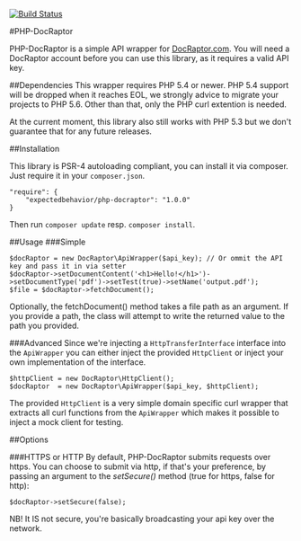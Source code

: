 [![Build Status](https://travis-ci.org/expectedbehavior/php-docraptor.svg?branch=master)](https://travis-ci.org/expectedbehavior/php-docraptor)

#PHP-DocRaptor

PHP-DocRaptor is a simple API wrapper for [DocRaptor.com](https://docraptor.com/).
You will need a DocRaptor account before you can use this library, as it requires a valid API key.

##Dependencies
This wrapper requires PHP 5.4 or newer. PHP 5.4 support will be dropped when it reaches EOL, we strongly advice to migrate your projects to PHP 5.6. Other than that, only the PHP curl extention is needed.

At the current moment, this library also still works with PHP 5.3 but we don't guarantee that for any future releases.

##Installation

This library is PSR-4 autoloading compliant, you can install it via composer. Just require it in your `composer.json`.

    "require": {
        "expectedbehavior/php-docraptor": "1.0.0"
    }
    
Then run `composer update` resp. `composer install`.

##Usage
###Simple

    $docRaptor = new DocRaptor\ApiWrapper($api_key); // Or ommit the API key and pass it in via setter
    $docRaptor->setDocumentContent('<h1>Hello!</h1>')->setDocumentType('pdf')->setTest(true)->setName('output.pdf');
    $file = $docRaptor->fetchDocument();

Optionally, the fetchDocument() method takes a file path as an argument.  If you provide
a path, the class will attempt to write the returned value to the path you provided.

###Advanced
Since we're injecting a `HttpTransferInterface` interface into the `ApiWrapper` you can either inject the provided `HttpClient` or inject your own implementation of the interface.

    $httpClient = new DocRaptor\HttpClient();
    $docRaptor  = new DocRaptor\ApiWrapper($api_key, $httpClient);

The provided `HttpClient` is a very simple domain specific curl wrapper that extracts all curl functions from the `ApiWrapper` which makes it possible to inject a mock client for testing.

##Options

###HTTPS or HTTP
By default, PHP-DocRaptor submits requests over https.  You can choose to submit via http, if that's your preference, by passing an argument to the *setSecure()* method (true for https, false for http):

	$docRaptor->setSecure(false);
	
NB! It IS not secure, you're basically broadcasting your api key over the network.

